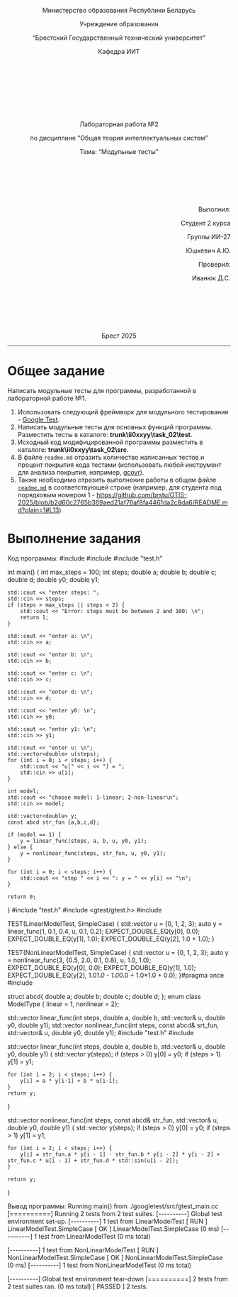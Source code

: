 <p align="center">Министерство образования Республики Беларусь</p>
<p align="center">Учреждение образования</p>
<p align="center">“Брестский Государственный технический университет”</p>
<p align="center">Кафедра ИИТ</p>
<br><br><br><br><br><br><br>
<p align="center">Лабораторная работа №2</p>
<p align="center">по дисциплине “Общая теория интеллектуальных систем”</p>
<p align="center">Тема: “Модульные тесты”</p>
<br><br><br><br><br>
<p align="right">Выполнил:</p>
<p align="right">Студент 2 курса</p>
<p align="right">Группы ИИ-27</p>
<p align="right">Юшкевич А.Ю.</p>
<p align="right">Проверил:</p>
<p align="right">Иванюк Д.С.</p>
<br><br><br><br><br>
<p align="center">Брест 2025</p>


<hr>


# Общее задание #
Написать модульные тесты для программы, разработанной в лабораторной работе №1.

1. Использовать следующий фреймворк для модульного тестирования - [Google Test](https://google.github.io/googletest/).
2. Написать модульные тесты для основных функций программы. Разместить тесты в каталоге: **trunk\ii0xxyy\task_02\test**.
3. Исходный код модифицированной программы разместить в каталоге: **trunk\ii0xxyy\task_02\src**.
4. В файле `readme.md` отразить количество написанных тестов и процент покрытия кода тестами (использовать любой инструмент для анализа покрытия, например, [gcovr](https://gcovr.com/en/stable/)).
5. Также необходимо отразить выполнение работы в общем файле [`readme.md`](https://github.com/brstu/OTIS-2025/blob/main/README.md) в соответствующей строке (например, для студента под порядковым номером 1 - https://github.com/brstu/OTIS-2025/blob/b2d60c2765b369aed21af76af8fa4461da2c8da6/README.md?plain=1#L13).

# Выполнение задания #
Код программы:
#include <iostream>
#include <cmath>
#include "test.h"



int main() {
    int max_steps = 100;
    int steps;
    double a;
    double b;
    double c;
    double d;
    double y0;
    double y1;

    std::cout << "enter steps: ";
    std::cin >> steps;
    if (steps > max_steps || steps < 2) {
        std::cout << "Error: steps must be between 2 and 100: \n";
        return 1;
    }

    std::cout << "enter a: \n";
    std::cin >> a;

    std::cout << "enter b: \n";
    std::cin >> b;

    std::cout << "enter c: \n";
    std::cin >> c;

    std::cout << "enter d: \n";
    std::cin >> d;

    std::cout << "enter y0: \n";
    std::cin >> y0;

    std::cout << "enter y1: \n";
    std::cin >> y1;

    std::cout << "enter u: \n";
    std::vector<double> u(steps);
    for (int i = 0; i < steps; i++) {
        std::cout << "u[" << i << "] = ";
        std::cin >> u[i];
    }

    int model;
    std::cout << "choose model: 1-linear; 2-non-linear\n";
    std::cin >> model;

    std::vector<double> y;
    const abcd str_fun {a,b,c,d};

    if (model == 1) {
        y = linear_func(steps, a, b, u, y0, y1);
    } else {
        y = nonlinear_func(steps, str_fun, u, y0, y1);
    }

    for (int i = 0; i < steps; i++) {
        std::cout << "step " << i << ": y = " << y[i] << "\n";
    }

    return 0;
}
#include "test.h"
#include <gtest/gtest.h>
#include <vector>

TEST(LinearModelTest, SimpleCase) {
    std::vector<double> u = {0, 1, 2, 3};
    auto y = linear_func(1, 0.1, 0.4, u, 0.1, 0.2);
    EXPECT_DOUBLE_EQ(y[0], 0.0);
    EXPECT_DOUBLE_EQ(y[1], 1.0);
    EXPECT_DOUBLE_EQ(y[2], 1.0 + 1.0);
}

TEST(NonLinearModelTest, SimpleCase) {
    std::vector<double> u = {0, 1, 2, 3};
    auto y = nonlinear_func(3, {0.5, 2.0, 0.1, 0.8}, u, 1.0, 1.0);
    EXPECT_DOUBLE_EQ(y[0], 0.0);
    EXPECT_DOUBLE_EQ(y[1], 1.0);
    EXPECT_DOUBLE_EQ(y[2], 1.0*1.0 - 1.0*0.0 + 1.0*1.0 + 0.0);
}#pragma once
#include <vector>

struct abcd{
    double a;
    double b;
    double c;
    double d;
};
enum class ModelType { linear = 1, nonlinear = 2};

std::vector<double> linear_func(int steps, double a, double b, std::vector<double>& u, double y0, double y1);
std::vector<double> nonlinear_func(int steps, const abcd& srt_fun, std::vector<double>& u, double y0, double y1);
#include "test.h"
#include <cmath>

std::vector<double> linear_func(int steps, double a, double b, std::vector<double>& u, double y0, double y1) {
    std::vector<double> y(steps);
    if (steps > 0) y[0] = y0;
    if (steps > 1) y[1] = y1;

    for (int i = 2; i < steps; i++) {
        y[i] = a * y[i-1] + b * u[i-1];
    }
    return y;
}


std::vector<double> nonlinear_func(int steps, const abcd& str_fun, std::vector<double>& u, double y0, double y1) {
    std::vector<double> y(steps);
    if (steps > 0) y[0] = y0;
    if (steps > 1) y[1] = y1;

    for (int i = 2; i < steps; i++) {
        y[i] = str_fun.a * y[i - 1] - str_fun.b * y[i - 2] * y[i - 2] + str_fun.c * u[i - 1] + str_fun.d * std::sin(u[i - 2]);
    }

    return y;
}

Вывод программы:
Running main() from ./googletest/src/gtest_main.cc
[==========] Running 2 tests from 2 test suites.
[----------] Global test environment set-up.
[----------] 1 test from LinearModelTest
[ RUN      ] LinearModelTest.SimpleCase
[       OK ] LinearModelTest.SimpleCase (0 ms)
[----------] 1 test from LinearModelTest (0 ms total)

[----------] 1 test from NonLinearModelTest
[ RUN      ] NonLinearModelTest.SimpleCase
[       OK ] NonLinearModelTest.SimpleCase (0 ms)
[----------] 1 test from NonLinearModelTest (0 ms total)

[----------] Global test environment tear-down
[==========] 2 tests from 2 test suites ran. (0 ms total)
[  PASSED  ] 2 tests.